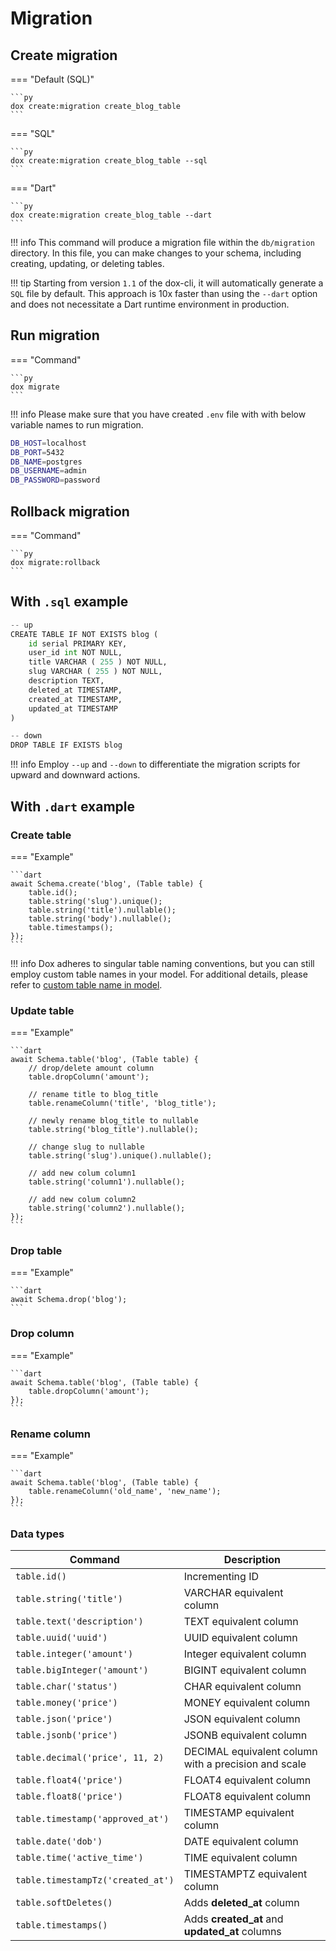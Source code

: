 # Migration

## Create migration

=== "Default (SQL)"

    ```py
    dox create:migration create_blog_table
    ```

=== "SQL"

    ```py
    dox create:migration create_blog_table --sql
    ```

=== "Dart"

    ```py
    dox create:migration create_blog_table --dart
    ```

!!! info
    This command will produce a migration file within the `db/migration` directory. In this file, you can make changes to your schema, including creating, updating, or deleting tables.

!!! tip
    Starting from version `1.1` of the dox-cli, it will automatically generate a `SQL` file by default. This approach is 10x faster than using the `--dart` option and does not necessitate a Dart runtime environment in production.

## Run migration

=== "Command"

    ```py
    dox migrate
    ```

!!! info
    Please make sure that you have created `.env` file with with below variable names to run migration.

```bash
DB_HOST=localhost
DB_PORT=5432
DB_NAME=postgres
DB_USERNAME=admin
DB_PASSWORD=password
```

## Rollback migration

=== "Command"

    ```py
    dox migrate:rollback
    ```
## With `.sql` example

```py
-- up
CREATE TABLE IF NOT EXISTS blog (
    id serial PRIMARY KEY,
	user_id int NOT NULL,
	title VARCHAR ( 255 ) NOT NULL,
	slug VARCHAR ( 255 ) NOT NULL,
	description TEXT,
	deleted_at TIMESTAMP,
    created_at TIMESTAMP,
    updated_at TIMESTAMP 
)

-- down
DROP TABLE IF EXISTS blog 
```

!!! info
    Employ `--up` and `--down` to differentiate the migration scripts for upward and downward actions.


## With `.dart` example

### Create table

=== "Example"

    ```dart
    await Schema.create('blog', (Table table) {
        table.id();
        table.string('slug').unique();
        table.string('title').nullable();
        table.string('body').nullable();
        table.timestamps();
    });
    ```

!!! info
    Dox adheres to singular table naming conventions, but you can still employ custom table names in your model. For additional details, please refer to [custom table name in model](model/index.md/#doxmodel-options).


### Update table

=== "Example"

    ```dart
    await Schema.table('blog', (Table table) {
        // drop/delete amount column
        table.dropColumn('amount');
        
        // rename title to blog_title
        table.renameColumn('title', 'blog_title');
        
        // newly rename blog_title to nullable
        table.string('blog_title').nullable(); 
        
        // change slug to nullable
        table.string('slug').unique().nullable(); 
        
        // add new colum column1
        table.string('column1').nullable(); 
        
        // add new colum column2
        table.string('column2').nullable(); 
    });
    ```

### Drop table

=== "Example"

    ```dart
    await Schema.drop('blog');
    ```

### Drop column


=== "Example"

    ```dart
    await Schema.table('blog', (Table table) {
        table.dropColumn('amount');
    });
    ```

### Rename column


=== "Example"

    ```dart
    await Schema.table('blog', (Table table) {
        table.renameColumn('old_name', 'new_name');
    });
    ```

### Data types

| Command                           | Description                                          |
| --------------------------------- | ---------------------------------------------------- |
| `table.id()`                      | Incrementing ID                                      |
| `table.string('title')`           | VARCHAR equivalent column                            |
| `table.text('description')`       | TEXT equivalent column                               |
| `table.uuid('uuid')`              | UUID equivalent column                               |
| `table.integer('amount')`         | Integer equivalent column                            |
| `table.bigInteger('amount')`      | BIGINT equivalent column                             |
| `table.char('status')`            | CHAR equivalent column                               |
| `table.money('price')`            | MONEY equivalent column                              |
| `table.json('price')`             | JSON equivalent column                               |
| `table.jsonb('price')`            | JSONB equivalent column                              |
| `table.decimal('price', 11, 2)`   | DECIMAL equivalent column with a precision and scale |
| `table.float4('price')`           | FLOAT4 equivalent column                             |
| `table.float8('price')`           | FLOAT8 equivalent column                             |
| `table.timestamp('approved_at')`  | TIMESTAMP equivalent column                          |
| `table.date('dob')`               | DATE equivalent column                               |
| `table.time('active_time')`       | TIME equivalent column                               |
| `table.timestampTz('created_at')` | TIMESTAMPTZ equivalent column                        |
| `table.softDeletes()`             | Adds **deleted\_at** column                          |
| `table.timestamps()`              | Adds **created\_at** and **updated\_at** columns     |
